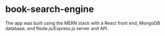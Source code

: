 # book-search-engine
The app was built using the MERN stack with a React front end, MongoDB database, and Node.js/Express.js server and API.
